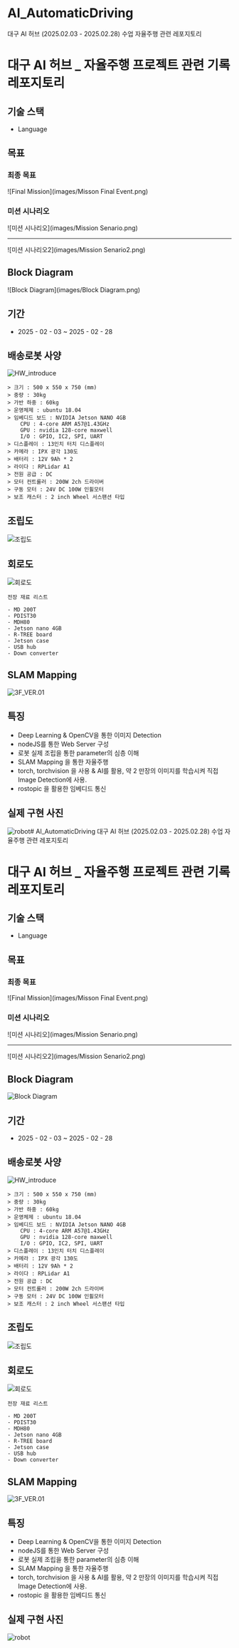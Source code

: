 # AI_AutomaticDriving
대구 AI 허브 (2025.02.03 - 2025.02.28) 수업 자율주행 관련 레포지토리


# 대구 AI 허브 _ 자율주행 프로젝트 관련 기록 레포지토리

## 기술 스택

- Language

## 목표

### 최종 목표

![Final Mission](images/Misson Final Event.png)

### 미션 시나리오

![미션 시나리오](images/Mission Senario.png)

---

![미션 시나리오2](images/Mission Senario2.png)

## Block Diagram

![Block Diagram](images/Block Diagram.png)

## 기간

- 2025 - 02 - 03 ~ 2025 - 02 - 28


## 배송로봇 사양
![HW_introduce](images/HW_introduce.png)


```
> 크기 : 500 x 550 x 750 (mm)
> 중량 : 30kg
> 가반 하중 : 60kg
> 운영체제 : ubuntu 18.04
> 임베디드 보드 : NVIDIA Jetson NANO 4GB
	CPU : 4-core ARM A57@1.43GHz
	GPU : nvidia 128-core maxwell
	I/O : GPIO, IC2, SPI, UART
> 디스플레이 : 13인치 터치 디스플레이
> 카메라 : IPX 광각 130도
> 배터리 : 12V 9Ah * 2
> 라이다 : RPLidar A1
> 전원 공급 : DC
> 모터 컨트롤러 : 200W 2ch 드라이버
> 구동 모터 : 24V DC 100W 인휠모터
> 보조 캐스터 : 2 inch Wheel 서스팬션 타입
```

## 조립도
![조립도](조립도,png)

## 회로도


![회로도](images/회로도.png)
```
전장 재료 리스트

- MD 200T
- PDIST30
- MDH80
- Jetson nano 4GB
- R-TREE board
- Jetson case
- USB hub
- Down converter
```

## SLAM Mapping

![3F_VER.01](images/3F_VER.01.jpg)

## 특징

- Deep Learning & OpenCV을 통한 이미지 Detection
- nodeJS를 통한 Web Server 구성
- 로봇 실제 조립을 통한 parameter의 심층 이해
- SLAM Mapping 을 통한 자율주행 
- torch, torchvision 을 사용 & AI를 활용, 약 2 만장의 이미지를 학습시켜 직접 Image Detection에 사용.
- rostopic 을 활용한 임베디드 통신


## 실제 구현 사진

![robot](images/robot.jpg)# AI_AutomaticDriving
대구 AI 허브 (2025.02.03 - 2025.02.28) 수업 자율주행 관련 레포지토리


# 대구 AI 허브 _ 자율주행 프로젝트 관련 기록 레포지토리

## 기술 스택

- Language

## 목표

### 최종 목표

![Final Mission](images/Misson Final Event.png)

### 미션 시나리오

![미션 시나리오](images/Mission Senario.png)

---

![미션 시나리오2](images/Mission Senario2.png)

## Block Diagram

![Block Diagram](images/Block_Diagram.png)

## 기간

- 2025 - 02 - 03 ~ 2025 - 02 - 28


## 배송로봇 사양
![HW_introduce](images/HW_introduce.png)


```
> 크기 : 500 x 550 x 750 (mm)
> 중량 : 30kg
> 가반 하중 : 60kg
> 운영체제 : ubuntu 18.04
> 임베디드 보드 : NVIDIA Jetson NANO 4GB
	CPU : 4-core ARM A57@1.43GHz
	GPU : nvidia 128-core maxwell
	I/O : GPIO, IC2, SPI, UART
> 디스플레이 : 13인치 터치 디스플레이
> 카메라 : IPX 광각 130도
> 배터리 : 12V 9Ah * 2
> 라이다 : RPLidar A1
> 전원 공급 : DC
> 모터 컨트롤러 : 200W 2ch 드라이버
> 구동 모터 : 24V DC 100W 인휠모터
> 보조 캐스터 : 2 inch Wheel 서스팬션 타입
```

## 조립도
![조립도](조립도,png)

## 회로도


![회로도](images/회로도.png)
```
전장 재료 리스트

- MD 200T
- PDIST30
- MDH80
- Jetson nano 4GB
- R-TREE board
- Jetson case
- USB hub
- Down converter
```

## SLAM Mapping

![3F_VER.01](images/3F_VER.01.jpg)

## 특징

- Deep Learning & OpenCV을 통한 이미지 Detection
- nodeJS를 통한 Web Server 구성
- 로봇 실제 조립을 통한 parameter의 심층 이해
- SLAM Mapping 을 통한 자율주행 
- torch, torchvision 을 사용 & AI를 활용, 약 2 만장의 이미지를 학습시켜 직접 Image Detection에 사용.
- rostopic 을 활용한 임베디드 통신


## 실제 구현 사진

![robot](images/robot.jpg)
